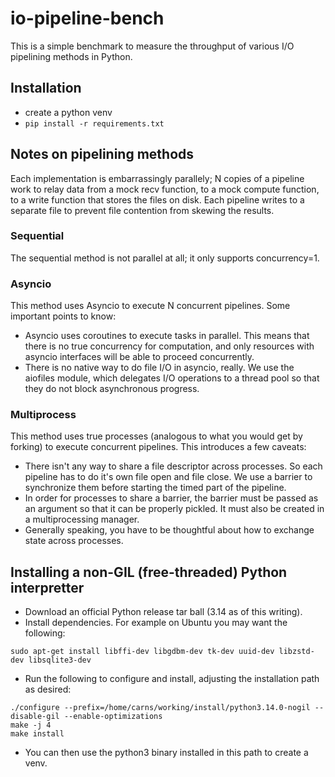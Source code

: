 # io-pipeline-bench

This is a simple benchmark to measure the throughput of various I/O
pipelining methods in Python.

## Installation

* create a python venv
* `pip install -r requirements.txt`

## Notes on pipelining methods

Each implementation is embarrassingly parallely; N copies of a pipeline work
to relay data from a mock recv function, to a mock compute function, to a
write function that stores the files on disk.  Each pipeline writes to a
separate file to prevent file contention from skewing the results.

### Sequential

The sequential method is not parallel at all; it only supports
concurrency=1.

### Asyncio

This method uses Asyncio to execute N concurrent pipelines.  Some important
points to know:
* Asyncio uses coroutines to execute tasks in parallel.  This means that
  there is no true concurrency for computation, and only resources with
  asyncio interfaces will be able to proceed concurrently.
* There is no native way to do file I/O in asyncio, really.  We use the
  aiofiles module, which delegates I/O operations to a thread pool so that
  they do not block asynchronous progress.

### Multiprocess

This method uses true processes (analogous to what you would get by forking)
to execute concurrent pipelines.  This introduces a few caveats:
* There isn't any way to share a file descriptor across processes.  So
  each pipeline has to do it's own file open and file close.  We use a
  barrier to synchronize them before starting the timed part of the
  pipeline.
* In order for processes to share a barrier, the barrier must be passed as
  an argument so that it can be properly pickled.  It must also be created
  in a multiprocessing manager.
* Generally speaking, you have to be thoughtful about how to exchange state
  across processes.

## Installing a non-GIL (free-threaded) Python interpretter

* Download an official Python release tar ball (3.14 as of this writing).
* Install dependencies.  For example on Ubuntu you may want the following:
```
sudo apt-get install libffi-dev libgdbm-dev tk-dev uuid-dev libzstd-dev libsqlite3-dev
```
* Run the following to configure and install, adjusting the installation
  path as desired:
```
./configure --prefix=/home/carns/working/install/python3.14.0-nogil --disable-gil --enable-optimizations
make -j 4
make install
```
* You can then use the python3 binary installed in this path to create a
  venv.
